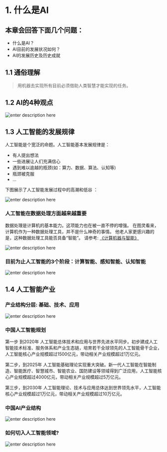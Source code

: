 
# 1. 什么是AI

## 本章会回答下面几个问题：

 - 什么是AI？
 - AI目前的发展状况如何？
 - AI的发展历史及历史成就


## 1.1 通俗理解

> 用机器去实现所有目前必须借助人类智慧才能实现的任务。

## 1.2 AI的4种观点
![enter description here][1]

 ## 1.3 人工智能的发展规律
 人工智能是个宽泛的命题。人工智能基本发展规律是：
 
 -  有人提出想法
 -  一些进展让人们充满信心
 -  遇到难以逾越的瓶颈(如：算力、数据、算法、认知等)
 -  瓶颈被克服
 -  ...

下图展示了人工智能发展过程中的高潮和低谷 ：

 ![enter description here][2]
 
 ### 人工智能在数据处理方面越来越重要
 
 数据处理是计算机的基本能力。这项能力也在被一直不停的增强。
 在图灵看来，计算机作为一种数据处理工具，并不是什么神奇的事情。
 他老人家更感兴趣的是，这种数据处理工具能否具备“智能”。
 请参考: [《计算机器与智能》][3]
 
 ![enter description here][4]
 
 ### 目前为止人工智能的3个阶段：计算智能、感知智能、认知智能
 ![enter description here][5]
 
 ## 1.4 人工智能产业
 ### 产业结构分层: 基础、技术、应用
 ![enter description here][6]
 
 ### 中国人工智能规划
 第一步 到2020年
人工智能总体技术和应用与世界先进水平同步。初步建成人工智能技术标准、服务体系和产业生态链，培育若干全球领先的人工智能骨干企业，人工智能核心产业规模超过1500亿元，带动相关产业规模超过1万亿元。

第二步，到2025年
人工智能基础理论实现重大突破。新一代人工智能在智能制造、智能医疗、智慧城市、智能农业、国防建设等领域得到广泛应用，人工智能核心产业规模超过4000亿元，带动相关产业规模超过5万亿元。

第三步，到2030年
人工智能理论、技术与应用总体达到世界领先水平，人工智能核心产业规模超过1万亿元，带动相关产业规模超过10万亿元。

### 中国AI产业结构
![enter description here][7]

### 如何切入人工智能领域?
![enter description here][8]
 
 


  [1]: ./images/AI-4WAY.png "AI-4WAY"
  [2]: ./images/AI-History.png "AI-History"
  [3]: http://www.doc88.com/p-167100140720.html
  [4]: ./images/AI-path.png "AI-path"
  [5]: ./images/AI-3Level.png "AI-3Level"
  [6]: ./images/AI-chanye.png "AI-chanye"
  [7]: ./images/AI-chanye-china.png "AI-chanye-china"
  [8]: ./images/AI-chanye-startpoint.png "AI-chanye-startpoint"